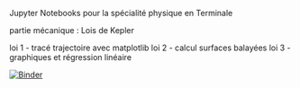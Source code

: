 Jupyter Notebooks pour la spécialité physique en Terminale

partie mécanique : Lois de Kepler

loi 1 - tracé trajectoire avec matplotlib
loi 2 - calcul surfaces balayées
loi 3 - graphiques et régression linéaire

[![Binder](https://mybinder.org/badge_logo.svg)](https://mybinder.org/v2/gh/CDERYCKE/TS-Kepler/master)
